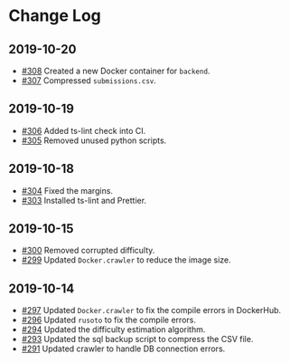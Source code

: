 # Change Log

## 2019-10-20
- [#308](https://github.com/kenkoooo/AtCoderProblems/pull/308) Created a new Docker container for `backend`.
- [#307](https://github.com/kenkoooo/AtCoderProblems/pull/307) Compressed `submissions.csv`.

## 2019-10-19
- [#306](https://github.com/kenkoooo/AtCoderProblems/pull/306) Added ts-lint check into CI.
- [#305](https://github.com/kenkoooo/AtCoderProblems/pull/305) Removed unused python scripts.  

## 2019-10-18
- [#304](https://github.com/kenkoooo/AtCoderProblems/pull/304) Fixed the margins.
- [#303](https://github.com/kenkoooo/AtCoderProblems/pull/303) Installed ts-lint and Prettier.  

## 2019-10-15
- [#300](https://github.com/kenkoooo/AtCoderProblems/pull/300) Removed corrupted difficulty.
- [#299](https://github.com/kenkoooo/AtCoderProblems/pull/299) Updated `Docker.crawler` to reduce the image size.

## 2019-10-14
- [#297](https://github.com/kenkoooo/AtCoderProblems/pull/297) Updated `Docker.crawler` to fix the compile errors in DockerHub.
- [#296](https://github.com/kenkoooo/AtCoderProblems/pull/296) Updated `rusoto` to fix the compile errors.
- [#294](https://github.com/kenkoooo/AtCoderProblems/pull/294) Updated the difficulty estimation algorithm.
- [#293](https://github.com/kenkoooo/AtCoderProblems/pull/293) Updated the sql backup script to compress the CSV file.
- [#291](https://github.com/kenkoooo/AtCoderProblems/pull/291) Updated crawler to handle DB connection errors.
